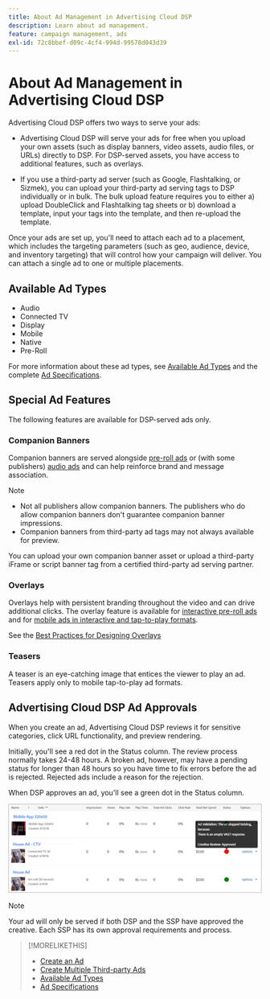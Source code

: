 ```yaml
---
title: About Ad Management in Advertising Cloud DSP
description: Learn about ad management.
feature: campaign management, ads
exl-id: 72c8bbef-d09c-4cf4-994d-99578d043d39
---
```

# About Ad Management in Advertising Cloud DSP

<!-- add "The Ads View (Dashboard?)" section -->

Advertising Cloud DSP offers two ways to serve your ads:

* Advertising Cloud DSP will serve your ads for free when you upload your own assets (such as display banners, video assets, audio files, or URLs) directly to DSP. For DSP-served assets, you have access to additional features, such as overlays.

* If you use a third-party ad server (such as Google, Flashtalking, or Sizmek), you can upload your third-party ad serving tags to DSP individually or in bulk. The bulk upload feature requires you to either a) upload DoubleClick and Flashtalking tag sheets or b) download a template, input your tags into the template, and then re-upload the template.<!-- need a list of all supported third-party ad servers; see file in future-tbd folder -->

Once your ads are set up, you'll need to attach each ad to a placement, which includes the targeting parameters (such as geo, audience, device, and inventory targeting) that will control how your campaign will deliver. You can attach a single ad to one or multiple placements.

## Available Ad Types

* Audio
* Connected TV
* Display
* Mobile
* Native
* Pre-Roll

For more information about these ad types, see [Available Ad Types](ad-types.md) and the complete [Ad Specifications](/help/dsp/assets/ad-specs.pdf).

## Special Ad Features

The following features are available for DSP-served ads only.

### Companion Banners

Companion banners are served alongside [pre-roll ads](ad-settings-pre-roll.md) or (with some publishers) [audio ads](ad-settings-audio.md) and can help reinforce brand and message association.

>[!NOTE]
>
>* Not all publishers allow companion banners. The publishers who do allow companion banners don't guarantee companion banner impressions.
>* Companion banners from third-party ad tags may not always available for preview.

You can upload your own companion banner asset or upload a third-party iFrame or script banner tag from a certified third-party ad serving partner.

### Overlays

Overlays help with persistent branding throughout the video and can drive additional clicks. The overlay feature is available for [interactive pre-roll ads](ad-settings-pre-roll.md) and for [mobile ads in interactive and tap-to-play formats](ad-settings-mobile.md).

See the [Best Practices for Designing Overlays](/help/dsp/campaign-management/ads/ad-best-practices-overlays.md)

### Teasers

A teaser is an eye-catching image that entices the viewer to play an ad. Teasers apply only to mobile tap-to-play ad formats.

## Advertising Cloud DSP Ad Approvals

When you create an ad, Advertising Cloud DSP reviews it for sensitive categories, click URL functionality, and preview rendering.

Initially, you'll see a red dot in the Status column. The review process normally takes 24-48 hours. A broken ad, however, may have a pending status for longer than 48 hours so you have time to fix errors before the ad is rejected. Rejected ads include a reason for the rejection.

When DSP approves an ad, you'll see a green dot in the Status column.

![approval indicator in Status column](/help/dsp/assets/ad-approval-status.png)

>[!NOTE]
>
>Your ad will only be served if both DSP and the SSP have approved the creative. Each SSP has its own approval requirements and process.

>[!MORELIKETHIS]
>
>* [Create an Ad](ad-create.md)
>* [Create Multiple Third-party Ads](ad-create-third-party.md)
>* [Available Ad Types](ad-types.md)
>* [Ad Specifications](/help/dsp/assets/ad-specs.pdf)
